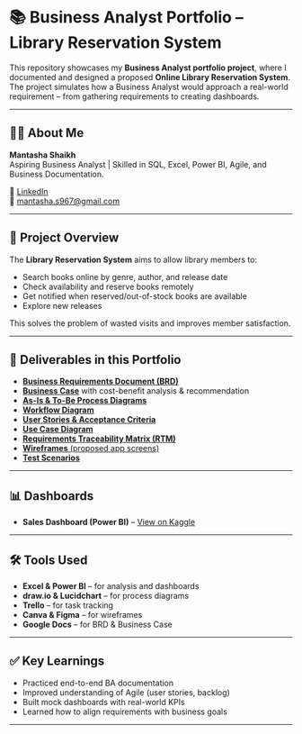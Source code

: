 # 📚 Business Analyst Portfolio – Library Reservation System  

This repository showcases my **Business Analyst portfolio project**, where I documented and designed a proposed **Online Library Reservation System**.  
The project simulates how a Business Analyst would approach a real-world requirement – from gathering requirements to creating dashboards.  

---

## 👩‍💼 About Me
**Mantasha Shaikh**  
Aspiring Business Analyst | Skilled in SQL, Excel, Power BI, Agile, and Business Documentation.  

🔗 [LinkedIn](https://linkedin.com/in/mantasha-shaikh----)  
📧 mantasha.s967@gmail.com  

---

## 📌 Project Overview
The **Library Reservation System** aims to allow library members to:  
- Search books online by genre, author, and release date  
- Check availability and reserve books remotely  
- Get notified when reserved/out-of-stock books are available  
- Explore new releases  

This solves the problem of wasted visits and improves member satisfaction.  

---

## 📂 Deliverables in this Portfolio
- [**Business Requirements Document (BRD)**](docs/Library-Reservation-System-Architecture.pdf)  
- [**Business Case**](docs/Library-Reservation-System-Business-Case.pdf) with cost-benefit analysis & recommendation  
- [**As-Is & To-Be Process Diagrams**](diagrams/library-reservation-As.Is-To.Be.pdf)  
- [**Workflow Diagram**](diagrams/library-reservation-Workflows.pdf)  
- [**User Stories & Acceptance Criteria**](docs/Library-Reservation-System-User-Story.pdf)  
- [**Use Case Diagram**](diagrams/library-reservation-Use-Case.pdf)  
- [**Requirements Traceability Matrix (RTM)**](docs/Library-Reservation-System-RTM.pdf)
- [**Wireframes** (proposed app screens)](diagrams/library-reservation-Wireframe.pdf)  
- [**Test Scenarios**](docs/Library-Reservation-System-Test-Scenario.pdf)   

---

## 📊 Dashboards
- **Sales Dashboard (Power BI)** – [View on Kaggle](https://www.kaggle.com/datasets/mantashas/power-bi-sales-dashboard-superstore-dataset)  
---

## 🛠 Tools Used
- **Excel & Power BI** – for analysis and dashboards  
- **draw.io & Lucidchart** – for process diagrams  
- **Trello** – for task tracking  
- **Canva & Figma** – for wireframes  
- **Google Docs** – for BRD & Business Case  

---

## ✅ Key Learnings
- Practiced end-to-end BA documentation  
- Improved understanding of Agile (user stories, backlog)  
- Built mock dashboards with real-world KPIs  
- Learned how to align requirements with business goals  

---
